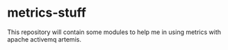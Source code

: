 # metrics-stuff

This repository will contain some modules to help me in using metrics with apache activemq artemis.

